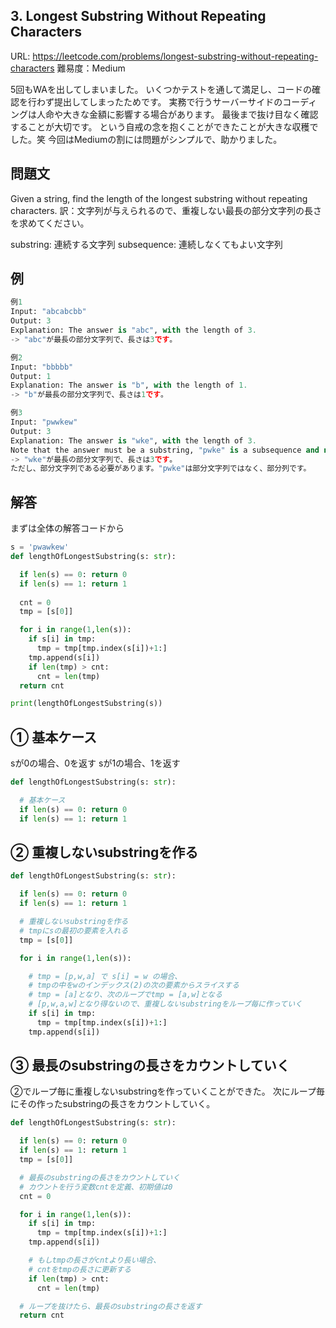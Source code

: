 ## 3. Longest Substring Without Repeating Characters
URL: https://leetcode.com/problems/longest-substring-without-repeating-characters
難易度：Medium

5回もWAを出してしまいました。
いくつかテストを通して満足し、コードの確認を行わず提出してしまったためです。
実務で行うサーバーサイドのコーディングは人命や大きな金額に影響する場合があります。
最後まで抜け目なく確認することが大切です。
という自戒の念を抱くことができたことが大きな収穫でした。笑
今回はMediumの割には問題がシンプルで、助かりました。

## 問題文
Given a string, find the length of the longest substring without repeating characters.
訳：文字列が与えられるので、重複しない最長の部分文字列の長さを求めてください。

substring: 連続する文字列
subsequence: 連続しなくてもよい文字列

## 例
```py
例1
Input: "abcabcbb"
Output: 3
Explanation: The answer is "abc", with the length of 3.
-> "abc"が最長の部分文字列で、長さは3です。

例2
Input: "bbbbb"
Output: 1
Explanation: The answer is "b", with the length of 1.
-> "b"が最長の部分文字列で、長さは1です。

例3
Input: "pwwkew"
Output: 3
Explanation: The answer is "wke", with the length of 3.
Note that the answer must be a substring, "pwke" is a subsequence and not a substring.
-> "wke"が最長の部分文字列で、長さは3です。
ただし、部分文字列である必要があります。"pwke"は部分文字列ではなく、部分列です。
```

## 解答
まずは全体の解答コードから
```py
s = 'pwawkew'
def lengthOfLongestSubstring(s: str):

  if len(s) == 0: return 0
  if len(s) == 1: return 1
  
  cnt = 0
  tmp = [s[0]]

  for i in range(1,len(s)):
    if s[i] in tmp:
      tmp = tmp[tmp.index(s[i])+1:]
    tmp.append(s[i])
    if len(tmp) > cnt:
      cnt = len(tmp)
  return cnt

print(lengthOfLongestSubstring(s))
```

## ① 基本ケース
sが0の場合、0を返す
sが1の場合、1を返す
```py
def lengthOfLongestSubstring(s: str):

  # 基本ケース
  if len(s) == 0: return 0
  if len(s) == 1: return 1
```

## ② 重複しないsubstringを作る
```py
def lengthOfLongestSubstring(s: str):

  if len(s) == 0: return 0
  if len(s) == 1: return 1

  # 重複しないsubstringを作る
  # tmpにsの最初の要素を入れる
  tmp = [s[0]]

  for i in range(1,len(s)):

    # tmp = [p,w,a] で s[i] = w の場合、
    # tmpの中をwのインデックス(2)の次の要素からスライスする
    # tmp = [a]となり、次のループでtmp = [a,w]となる
    # [p,w,a,w]となり得ないので、重複しないsubstringをループ毎に作っていく
    if s[i] in tmp:
      tmp = tmp[tmp.index(s[i])+1:]
    tmp.append(s[i])
```

## ③ 最長のsubstringの長さをカウントしていく
②でループ毎に重複しないsubstringを作っていくことができた。
次にループ毎にその作ったsubstringの長さをカウントしていく。
```py
def lengthOfLongestSubstring(s: str):

  if len(s) == 0: return 0
  if len(s) == 1: return 1
  tmp = [s[0]]

  # 最長のsubstringの長さをカウントしていく
  # カウントを行う変数cntを定義、初期値は0
  cnt = 0

  for i in range(1,len(s)):
    if s[i] in tmp:
      tmp = tmp[tmp.index(s[i])+1:]
    tmp.append(s[i])

    # もしtmpの長さがcntより長い場合、
    # cntをtmpの長さに更新する
    if len(tmp) > cnt:
      cnt = len(tmp)

  # ループを抜けたら、最長のsubstringの長さを返す
  return cnt
```
